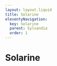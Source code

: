 ```yaml
---
layout: layout.liquid
title: Solarine
eleventyNavigation:
  key: Solarine
  parent: Sylvandia
  order: 1
---
```


# Solarine
